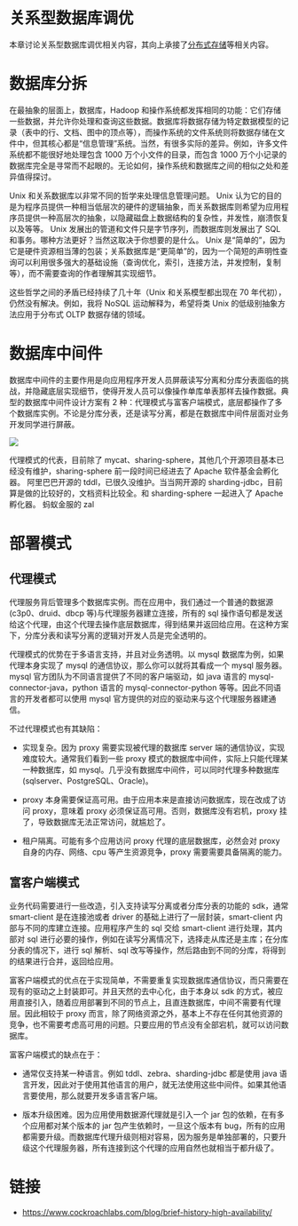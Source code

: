 # 关系型数据库调优

本章讨论关系型数据库调优相关内容，其向上承接了[分布式存储](https://ng-tech.icu/DistributedSystem-Series)等相关内容。

# 数据库分拆

在最抽象的层面上，数据库，Hadoop 和操作系统都发挥相同的功能：它们存储一些数据，并允许你处理和查询这些数据。数据库将数据存储为特定数据模型的记录（表中的行、文档、图中的顶点等），而操作系统的文件系统则将数据存储在文件中，但其核心都是“信息管理”系统。当然，有很多实际的差异。例如，许多文件系统都不能很好地处理包含 1000 万个小文件的目录，而包含 1000 万个小记录的数据库完全是寻常而不起眼的。无论如何，操作系统和数据库之间的相似之处和差异值得探讨。

Unix 和关系数据库以非常不同的哲学来处理信息管理问题。 Unix 认为它的目的是为程序员提供一种相当低层次的硬件的逻辑抽象，而关系数据库则希望为应用程序员提供一种高层次的抽象，以隐藏磁盘上数据结构的复杂性，并发性，崩溃恢复以及等等。 Unix 发展出的管道和文件只是字节序列，而数据库则发展出了 SQL 和事务。哪种方法更好？当然这取决于你想要的是什么。 Unix 是“简单的”，因为它是硬件资源相当薄的包装；关系数据库是“更简单”的，因为一个简短的声明性查询可以利用很多强大的基础设施（查询优化，索引，连接方法，并发控制，复制等），而不需要查询的作者理解其实现细节。

这些哲学之间的矛盾已经持续了几十年（Unix 和关系模型都出现在 70 年代初），仍然没有解决。例如，我将 NoSQL 运动解释为，希望将类 Unix 的低级别抽象方法应用于分布式 OLTP 数据存储的领域。

# 数据库中间件

数据库中间件的主要作用是向应用程序开发人员屏蔽读写分离和分库分表面临的挑战，并隐藏底层实现细节，使得开发人员可以像操作单库单表那样去操作数据。典型的数据库中间件设计方案有 2 种：代理模式与富客户端模式，底层都操作了多个数据库实例。不论是分库分表，还是读写分离，都是在数据库中间件层面对业务开发同学进行屏蔽。

![](https://tva1.sinaimg.cn/large/007rAy9hgy1g2h8zxrsmfj30u00e4gna.jpg)

代理模式的代表，目前除了 mycat、sharing-sphere，其他几个开源项目基本已经没有维护，sharing-sphere 前一段时间已经进去了 Apache 软件基金会孵化器。
阿里巴巴开源的 tddl，已很久没维护。当当网开源的 sharding-jdbc，目前算是做的比较好的，文档资料比较全。和 sharding-sphere 一起进入了 Apache 孵化器。
蚂蚁金服的 zal

# 部署模式

## 代理模式

代理服务背后管理多个数据库实例。而在应用中，我们通过一个普通的数据源(c3p0、druid、dbcp 等)与代理服务器建立连接，所有的 sql 操作语句都是发送给这个代理，由这个代理去操作底层数据库，得到结果并返回给应用。在这种方案下，分库分表和读写分离的逻辑对开发人员是完全透明的。

代理模式的优势在于多语言支持，并且对业务透明。以 mysql 数据库为例，如果代理本身实现了 mysql 的通信协议，那么你可以就将其看成一个 mysql 服务器。mysql 官方团队为不同语言提供了不同的客户端驱动，如 java 语言的 mysql-connector-java，python 语言的 mysql-connector-python 等等。因此不同语言的开发者都可以使用 mysql 官方提供的对应的驱动来与这个代理服务器建通信。

不过代理模式也有其缺陷：

- 实现复杂。因为 proxy 需要实现被代理的数据库 server 端的通信协议，实现难度较大。通常我们看到一些 proxy 模式的数据库中间件，实际上只能代理某一种数据库，如 mysql。几乎没有数据库中间件，可以同时代理多种数据库(sqlserver、PostgreSQL、Oracle)。

- proxy 本身需要保证高可用。由于应用本来是直接访问数据库，现在改成了访问 proxy，意味着 proxy 必须保证高可用。否则，数据库没有宕机，proxy 挂了，导致数据库无法正常访问，就尴尬了。

- 租户隔离。可能有多个应用访问 proxy 代理的底层数据库，必然会对 proxy 自身的内存、网络、cpu 等产生资源竞争，proxy 需要需要具备隔离的能力。

## 富客户端模式

业务代码需要进行一些改造，引入支持读写分离或者分库分表的功能的 sdk，通常 smart-client 是在连接池或者 driver 的基础上进行了一层封装，smart-client 内部与不同的库建立连接。应用程序产生的 sql 交给 smart-client 进行处理，其内部对 sql 进行必要的操作，例如在读写分离情况下，选择走从库还是主库；在分库分表的情况下，进行 sql 解析、sql 改写等操作，然后路由到不同的分库，将得到的结果进行合并，返回给应用。

富客户端模式的优点在于实现简单，不需要重复实现数据库通信协议，而只需要在现有的驱动之上封装即可。并且天然的去中心化，由于本身以 sdk 的方式，被应用直接引入，随着应用部署到不同的节点上，且直连数据库，中间不需要有代理层。因此相较于 proxy 而言，除了网络资源之外，基本上不存在任何其他资源的竞争，也不需要考虑高可用的问题。只要应用的节点没有全部宕机，就可以访问数据库。

富客户端模式的缺点在于：

- 通常仅支持某一种语言。例如 tddl、zebra、sharding-jdbc 都是使用 java 语言开发，因此对于使用其他语言的用户，就无法使用这些中间件。如果其他语言要使用，那么就要开发多语言客户端。

- 版本升级困难。因为应用使用数据源代理就是引入一个 jar 包的依赖，在有多个应用都对某个版本的 jar 包产生依赖时，一旦这个版本有 bug，所有的应用都需要升级。而数据库代理升级则相对容易，因为服务是单独部署的，只要升级这个代理服务器，所有连接到这个代理的应用自然也就相当于都升级了。

# 链接

- https://www.cockroachlabs.com/blog/brief-history-high-availability/
